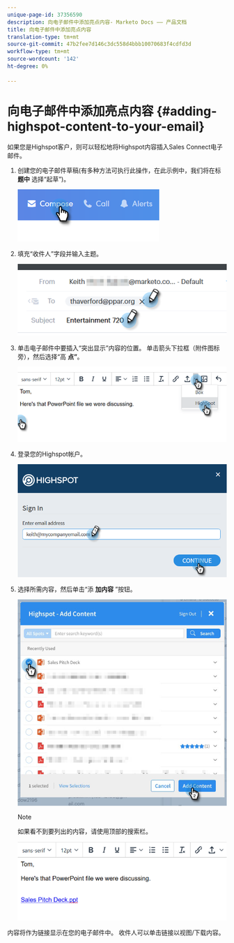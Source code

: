 ```yaml
---
unique-page-id: 37356590
description: 向电子邮件中添加亮点内容- Marketo Docs —— 产品文档
title: 向电子邮件中添加亮点内容
translation-type: tm+mt
source-git-commit: 47b2fee7d146c3dc558d4bbb10070683f4cdfd3d
workflow-type: tm+mt
source-wordcount: '142'
ht-degree: 0%

---
```



# 向电子邮件中添加亮点内容 {#adding-highspot-content-to-your-email}

如果您是Highspot客户，则可以轻松地将Highspot内容插入Sales Connect电子邮件。

1. 创建您的电子邮件草稿(有多种方法可执行此操作，在此示例中，我们将在标 **题中** 选择“起草”)。

   ![](assets/one-5.png)

1. 填充“收件人”字段并输入主题。

   ![](assets/two-5.png)

1. 单击电子邮件中要插入“突出显示”内容的位置。 单击箭头下拉框（附件图标旁），然后选择“高 **点”**。

   ![](assets/three-5.png)

1. 登录您的Highspot帐户。

   ![](assets/four-5.png)

1. 选择所需内容，然后单击“添 **加内容** ”按钮。

   ![](assets/five-3.png)

   >[!NOTE]
   >
   >如果看不到要列出的内容，请使用顶部的搜索栏。

   ![](assets/six.png)

内容将作为链接显示在您的电子邮件中。 收件人可以单击链接以视图/下载内容。